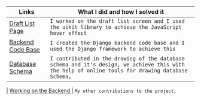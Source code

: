 | Links                           | What I did and how I solved it                                                                                              |
| ------------------------------ | -------------------------------------------------------------------------------------------------------- |
|  <a href="https://github.com/zuri-training/Favicon-Gen-Team-61/blob/main/Frontend/src/draft_list.html" target="_blank">Draft List Page </a>    | `I worked on the draft list screen and I used the uikit library to achieve the JavaScript hover effect`  
|  <a href="https://github.com/zuri-training/Favicon-Gen-Team-61/tree/main/Backend/src" target="_blank">Backend Code Base</a>    | `I created the Django backend code base and I used the Django framework to achieve this` 
|  <a href="https://docs.google.com/document/d/1jYRDjfemjcdwbSf-1EUHfGZfJd5w4qwP_8_4cwW6_eQ/edit?usp=drivesdk">Database Schema </a>  | `I contributed in the drawing of the database schema and it's design, we achieve this with the help of online tools for drawing database Schema,`

| <a href="https://github.com/zuri-training/Favicon-Gen-Team-61/commits?author=George-smart ">Working on the Backend </a>  | `My other contributions to the project,`
